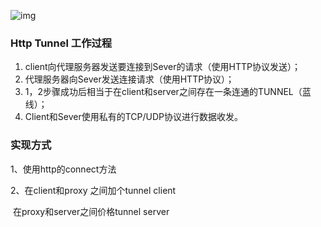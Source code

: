 ![img](http://www.wuzesheng.com/wp-content/uploads/2012/02/http_tunnel_1.jpg)

### Http Tunnel 工作过程

1. client向代理服务器发送要连接到Sever的请求（使用HTTP协议发送）；
2. 代理服务器向Sever发送连接请求（使用HTTP协议）；
3. 1，2步骤成功后相当于在client和server之间存在一条连通的TUNNEL（蓝线）；
4. Client和Sever使用私有的TCP/UDP协议进行数据收发。

### 实现方式

1、使用http的connect方法

2、在client和proxy 之间加个tunnel client 

​		在proxy和server之间价格tunnel server